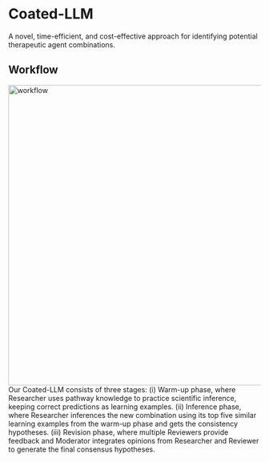 # Coated-LLM
A novel, time-efficient, and cost-effective approach for identifying potential therapeutic agent combinations. 

## Workflow
<img width="599" alt="workflow" src="https://github.com/user-attachments/assets/7f069dac-6a35-4e2a-95dc-98241c098758">
Our Coated-LLM consists of three stages: (i) Warm-up phase, where Researcher uses pathway knowledge to practice scientific inference, keeping correct predictions as learning examples. (ii) Inference phase, where Researcher inferences the new combination using its top five similar learning examples from the warm-up phase and gets the consistency hypotheses. (iii) Revision phase, where multiple Reviewers provide feedback and Moderator integrates opinions from Researcher and Reviewer to generate the final consensus hypotheses.

